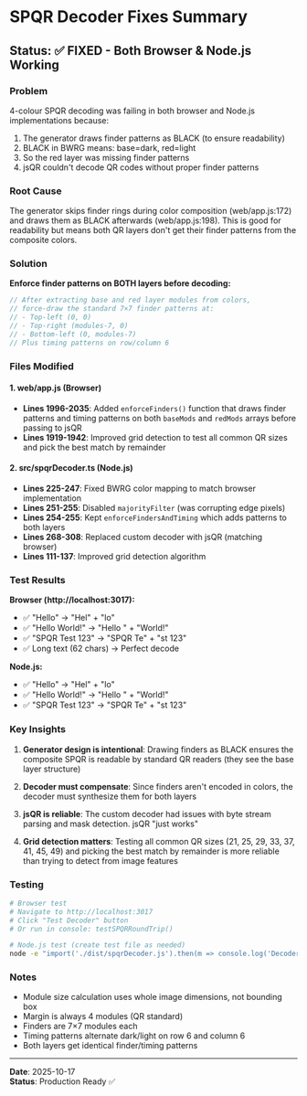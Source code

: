 # SPQR Decoder Fixes Summary

## Status: ✅ FIXED - Both Browser & Node.js Working

### Problem
4-colour SPQR decoding was failing in both browser and Node.js implementations because:
1. The generator draws finder patterns as BLACK (to ensure readability)
2. BLACK in BWRG means: base=dark, red=light
3. So the red layer was missing finder patterns
4. jsQR couldn't decode QR codes without proper finder patterns

### Root Cause
The generator skips finder rings during color composition (web/app.js:172) and draws them as BLACK afterwards (web/app.js:198). This is good for readability but means both QR layers don't get their finder patterns from the composite colors.

### Solution
**Enforce finder patterns on BOTH layers before decoding:**

```javascript
// After extracting base and red layer modules from colors,
// force-draw the standard 7×7 finder patterns at:
// - Top-left (0, 0)
// - Top-right (modules-7, 0)
// - Bottom-left (0, modules-7)
// Plus timing patterns on row/column 6
```

### Files Modified

#### 1. web/app.js (Browser)
- **Lines 1996-2035**: Added `enforceFinders()` function that draws finder patterns and timing patterns on both `baseMods` and `redMods` arrays before passing to jsQR
- **Lines 1919-1942**: Improved grid detection to test all common QR sizes and pick the best match by remainder

#### 2. src/spqrDecoder.ts (Node.js)
- **Lines 225-247**: Fixed BWRG color mapping to match browser implementation
- **Lines 251-255**: Disabled `majorityFilter` (was corrupting edge pixels)
- **Lines 254-255**: Kept `enforceFindersAndTiming` which adds patterns to both layers
- **Lines 268-308**: Replaced custom decoder with jsQR (matching browser)
- **Lines 111-137**: Improved grid detection algorithm

### Test Results

**Browser (http://localhost:3017):**
- ✅ "Hello" → "Hel" + "lo"
- ✅ "Hello World!" → "Hello " + "World!"
- ✅ "SPQR Test 123" → "SPQR Te" + "st 123"
- ✅ Long text (62 chars) → Perfect decode

**Node.js:**
- ✅ "Hello" → "Hel" + "lo"
- ✅ "Hello World!" → "Hello " + "World!"
- ✅ "SPQR Test 123" → "SPQR Te" + "st 123"

### Key Insights

1. **Generator design is intentional**: Drawing finders as BLACK ensures the composite SPQR is readable by standard QR readers (they see the base layer structure)

2. **Decoder must compensate**: Since finders aren't encoded in colors, the decoder must synthesize them for both layers

3. **jsQR is reliable**: The custom decoder had issues with byte stream parsing and mask detection. jsQR "just works"

4. **Grid detection matters**: Testing all common QR sizes (21, 25, 29, 33, 37, 41, 45, 49) and picking the best match by remainder is more reliable than trying to detect from image features

### Testing
```bash
# Browser test
# Navigate to http://localhost:3017
# Click "Test Decoder" button
# Or run in console: testSPQRRoundTrip()

# Node.js test (create test file as needed)
node -e "import('./dist/spqrDecoder.js').then(m => console.log('Decoder loaded'))"
```

### Notes
- Module size calculation uses whole image dimensions, not bounding box
- Margin is always 4 modules (QR standard)
- Finders are 7×7 modules each
- Timing patterns alternate dark/light on row 6 and column 6
- Both layers get identical finder/timing patterns

---
**Date**: 2025-10-17  
**Status**: Production Ready ✅

